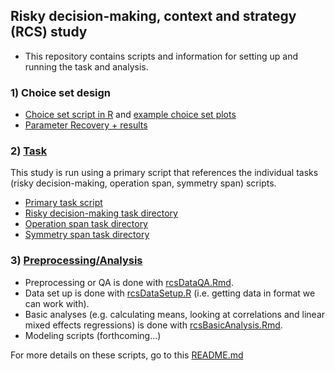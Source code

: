 ## Risky decision-making, context and strategy (RCS) study

- This repository contains scripts and information for setting up and running the task and analysis. 


### 1) Choice set design
 - [Choice set script in R](./choiceSet/rcsChoiceSet.R) and [example choice set plots](./choiceSet/exampleChoiceSet.pdf)
 - [Parameter Recovery + results](./parameterRecovery)


### 2) [Task](./task/)
This study is run using a primary script that references the individual tasks (risky decision-making, operation span, symmetry span) scripts.
 - [Primary task script](./task/rcsPrimary.py)
 - [Risky decision-making task directory](./task/rdmTask/)
 - [Operation span task directory](./task/ospan)
 - [Symmetry span task directory](./task/symspan)

### 3) [Preprocessing/Analysis](./analysis)
- Preprocessing or QA is done with [rcsDataQA.Rmd](./analysis/rcsDataQA.Rmd). 
- Data set up is done with [rcsDataSetup.R](./analysis/rcsDataSetup.R) (i.e. getting data in format we can work with).
- Basic analyses (e.g. calculating means, looking at correlations and linear mixed effects regressions) is done with [rcsBasicAnalysis.Rmd](./analysis/rcsBasicAnalysis.Rmd).
- Modeling scripts (forthcoming...)

For more details on these scripts, go to this [README.md](./analysis/README.md)



